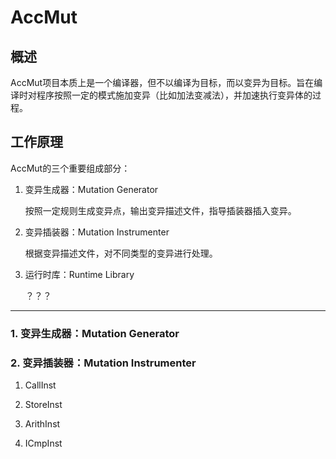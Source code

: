 # AccMut

## 概述

AccMut项目本质上是一个编译器，但不以编译为目标，而以变异为目标。旨在编译时对程序按照一定的模式施加变异（比如加法变减法），并加速执行变异体的过程。

## 工作原理

AccMut的三个重要组成部分：  

 1. 变异生成器：Mutation Generator

    按照一定规则生成变异点，输出变异描述文件，指导插装器插入变异。

 2. 变异插装器：Mutation Instrumenter

    根据变异描述文件，对不同类型的变异进行处理。

 3. 运行时库：Runtime Library

    ？？？

----------------------------------------------------

### 1. 变异生成器：Mutation Generator

### 2. 变异插装器：Mutation Instrumenter

1. CallInst

2. StoreInst

3. ArithInst

4. ICmpInst
